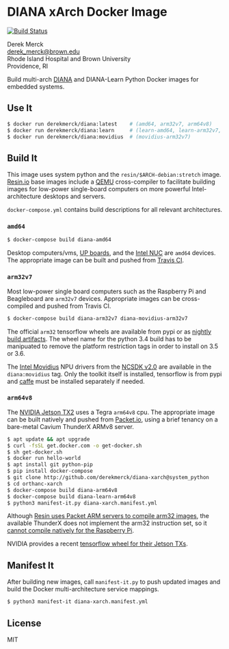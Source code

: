 DIANA xArch Docker Image
==========================

[![Build Status](https://travis-ci.org/derekmerck/docker-diana-xarch.svg?branch=master)](https://travis-ci.org/derekmerck/docker-diana-xarch)

Derek Merck  
<derek_merck@brown.edu>  
Rhode Island Hospital and Brown University  
Providence, RI  

Build multi-arch [DIANA][] and DIANA-Learn Python Docker images for embedded systems.

[DIANA]:https://github.com/derekmerck/diana@diana-star

Use It
----------------------

```bash
$ docker run derekmerck/diana:latest    # (amd64, arm32v7, arm64v8)
$ docker run derekmerck/diana:learn     # (learn-amd64, learn-arm32v7, learn-arm64v8)
$ docker run derekmerck/diana:movidius  # (movidius-arm32v7)
```

Build It
--------------

This image uses system python and the `resin/$ARCH-debian:stretch` image.  [Resin.io][] base images include a [QEMU][] cross-compiler to facilitate building images for low-power single-board computers on more powerful Intel-architecture desktops and servers.

`docker-compose.yml` contains build descriptions for all relevant architectures.

[derekmerck/conda]: https://github.com/derekmerck/docker-conda-xarch
[Resin.io]: http://resin.io
[QEMU]: https://www.qemu.org


### `amd64`

```bash
$ docker-compose build diana-amd64
```

Desktop computers/vms, [UP boards][], and the [Intel NUC][] are `amd64` devices.  The appropriate image can be built and pushed from [Travis CI][].

[UP boards]: http://www.up-board.org/upcore/
[Intel NUC]: https://www.intel.com/content/www/us/en/products/boards-kits/nuc.html
[Travis CI]: https://travis-ci.org


### `arm32v7`

Most low-power single board computers such as the Raspberry Pi and Beagleboard are `arm32v7` devices.  Appropriate images can be cross-compiled and pushed from Travis CI.

```bash
$ docker-compose build diana-arm32v7 diana-movidius-arm32v7
```

[Raspberry Pi]: https://www.raspberrypi.org
[Beagleboard]: https://beagleboard.org

The official `arm32` tensorflow wheels are available from pypi or as [nightly build artifacts][tfrpi].  The wheel name for the python 3.4 build has to be manipuated to remove the platform restriction tags in order to install on 3.5 or 3.6.

[tfrpi]: http://ci.tensorflow.org/view/Nightly/

The [Intel Movidius][] NPU drivers from the [NCSDK v2.0][] are available in the `diana:movidius` tag.  Only the toolkit itself is installed, tensorflow is from pypi and [caffe][] must be installed separately if needed.

[Intel Movidius]: https://www.movidius.com
[NCSDK v2.0]: https://github.com/movidius/ncsdk
[caffe]: http://caffe.berkeleyvision.org

### `arm64v8`
 
The [NVIDIA Jetson TX2][] uses a Tegra `arm64v8` cpu.  The appropriate image can be built natively and pushed from [Packet.io][], using a brief tenancy on a bare-metal Cavium ThunderX ARMv8 server.

```bash
$ apt update && apt upgrade
$ curl -fsSL get.docker.com -o get-docker.sh
$ sh get-docker.sh 
$ docker run hello-world
$ apt install git python-pip
$ pip install docker-compose
$ git clone http://github.com/derekmerck/diana-xarch@system_python
$ cd orthanc-xarch
$ docker-compose build diana-arm64v8
$ docker-compose build diana-learn-arm64v8
$ python3 manifest-it.py diana-xarch.manifest.yml
```

Although [Resin uses Packet ARM servers to compile arm32 images][resin-on-packet], the available ThunderX does not implement the arm32 instruction set, so it [cannot compile natively for the Raspberry Pi][no-arm32].

[NVIDIA Jetson TX2]: https://developer.nvidia.com/embedded/buy/jetson-tx2
[Packet.io]: https://packet.io
[resin-on-packet]: https://resin.io/blog/docker-builds-on-arm-servers-youre-not-crazy-your-builds-really-are-5x-faster/
[no-arm32]: https://gitlab.com/gitlab-org/omnibus-gitlab/issues/2544

NVIDIA provides a recent [tensorflow wheel for their Jetson TXs][tfjetson].

[tfjetson]: https://devtalk.nvidia.com/default/topic/1031300/tensorflow-1-8-wheel-with-jetpack-3-2-/

Manifest It
----------------

After building new images, call `manifest-it.py` to push updated images and build the Docker
multi-architecture service mappings.

```bash
$ python3 manifest-it diana-xarch.manifest.yml
```


License
-------

MIT
